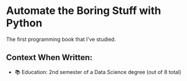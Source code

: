 # Automate the Boring Stuff with Python
The first programming book that I've studied.  

## Context When Written:
- 📚 Education: 2nd semester of a Data Science degree (out of 8 total)
